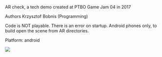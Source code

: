 AR check, a tech demo created at PTBO Game Jam 04 in 2017

Authors
Krzysztof Bobnis (Programming)

Code is NOT playable. There is an error on startup. Android phones only, to build open the scene from AR directories.

Platform: android

![](docs/game.gif)







